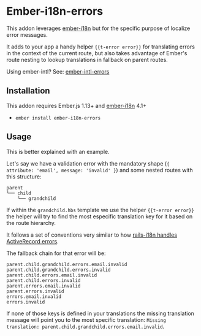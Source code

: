# Ember-i18n-errors

This addon leverages [ember-i18n](https://github.com/jamesarosen/ember-i18n) but for the specific 
purpose of localize error messages. 

It adds to your app a handy helper `{{t-error error}}` for translating errors in the context of
the current route, but also takes advantage of Ember's route nesting to lookup translations in fallback on 
parent routes.

Using ember-intl?  See: [ember-intl-errors](https://github.com/Mifrill/ember-intl-errors)

## Installation

This addon requires Ember.js 1.13+ and [ember-i18n](https://github.com/jamesarosen/ember-i18n) 4.1+

* `ember install ember-i18n-errors`

## Usage

This is better explained with an example.

Let's say we have a validation error with the mandatory shape (`{ attribute: 'email', message: 'invalid' }`) and
some nested routes with this structure:

```
parent
└── child
    └── grandchild
```

If within the `grandchild.hbs` template we use the helper `{{t-error error}}` the helper will try to
find the most especific translation key for it based on the route hierarchy. 

It follows a set of conventions very similar to how [rails-i18n handles ActiveRecord errors](http://guides.rubyonrails.org/i18n.html#error-message-scopes).

The fallback chain for that error will be:

```
parent.child.grandchild.errors.email.invalid
parent.child.grandchild.errors.invalid
parent.child.errors.email.invalid
parent.child.errors.invalid
parent.errors.email.invalid
parent.errors.invalid
errors.email.invalid
errors.invalid
```

If none of those keys is defined in your translations the missing translation message will point you to the most
specific translation: `Missing translation: parent.child.grandchild.errors.email.invalid`.

